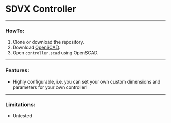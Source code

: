 # SDVX Controller

----

### HowTo:

1. Clone or download the repository.
2. Download [OpenSCAD](http://www.openscad.org).
3. Open `controller.scad` using OpenSCAD.

---

### Features:

* Highly configurable, i.e. you can set your own custom dimensions and parameters for your own controller!

---

### Limitations:
* Untested
